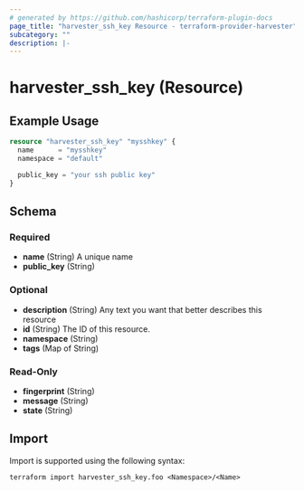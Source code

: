 ```yaml
---
# generated by https://github.com/hashicorp/terraform-plugin-docs
page_title: "harvester_ssh_key Resource - terraform-provider-harvester"
subcategory: ""
description: |-
---
```


# harvester_ssh_key (Resource)

## Example Usage

```terraform
resource "harvester_ssh_key" "mysshkey" {
  name      = "mysshkey"
  namespace = "default"

  public_key = "your ssh public key"
}
```

<!-- schema generated by tfplugindocs -->

## Schema

### Required

- **name** (String) A unique name
- **public_key** (String)

### Optional

- **description** (String) Any text you want that better describes this resource
- **id** (String) The ID of this resource.
- **namespace** (String)
- **tags** (Map of String)

### Read-Only

- **fingerprint** (String)
- **message** (String)
- **state** (String)

## Import

Import is supported using the following syntax:

```shell
terraform import harvester_ssh_key.foo <Namespace>/<Name>
```
